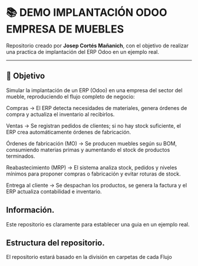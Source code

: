 # 📚 DEMO IMPLANTACIÓN ODOO EMPRESA DE MUEBLES

Repositorio creado por **Josep Cortés Mañanich**, con el objetivo de realizar una practica de implantación del ERP Odoo en un ejemplo real.

---

## 🎯 Objetivo  

Simular la implantación de un ERP (Odoo) en una empresa del sector del mueble, reproduciendo el flujo completo de negocio:

Compras → El ERP detecta necesidades de materiales, genera órdenes de compra y actualiza el inventario al recibirlos.

Ventas → Se registran pedidos de clientes; si no hay stock suficiente, el ERP crea automáticamente órdenes de fabricación.

Órdenes de fabricación (MO) → Se producen muebles según su BOM, consumiendo materias primas y aumentando el stock de productos terminados.

Reabastecimiento (MRP) → El sistema analiza stock, pedidos y niveles mínimos para proponer compras o fabricación y evitar roturas de stock.

Entrega al cliente → Se despachan los productos, se genera la factura y el ERP actualiza contabilidad e inventario.

## Información.

Este repositorio es claramente para establecer una guia en un ejemplo real.

## Estructura del repositorio.

El repositorio estará basado en la división en carpetas de cada Flujo

